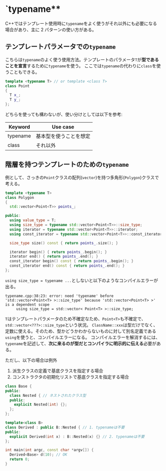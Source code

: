 # `typename\*\*

C++ではテンプレート使用時に`typename`をよく使うがそれ以外にも必要になる場合があり、主に 2 パターンの使い方がある。

## テンプレートパラメータでの`typename`

こちらは`typename`のよく使う使用方法。テンプレートのパラメータ`T`が**型であることを宣言**するために`typename`を使う。
ここでは`typename`の代わりに`class`を使うこともできる。

```c++
template <typename T> // or template <class T>
class Point
{
  T x_;
  T y_;
};
```

どちらを使っても構わないが、使い分けとしては以下を参考:

| Keyword  | Use case               |
| -------- | ---------------------- |
| typename | 基本型を使うことを想定 |
| class    | それ以外               |

## 階層を持つテンプレートのための`typename`

例として、さっきの`Point`クラスの配列(`vector`)を持つ多角形(`Polygon`)クラスで考える。

```c++
template <typename T>
class Polygon
{
  std::vector<Point<T>> points_;

public:
  using value_type = T;
  using size_type = typename std::vector<Point<T>>::size_type;
  using iterator = typename std::vector<Point<T>>::iterator;
  using const_iterator = typename std::vector<Point<T>>::const_iterator;

  size_type size() const { return points_.size(); }

  iterator begin() { return points_.begin(); }
  iterator end() { return points_.end(); }
  const_iterator begin() const { return points_.begin(); }
  const_iterator end() const { return points_.end(); }
};
```

`using size_type = typename ...`としないと以下のようなコンパイルエラーが出る。

```shell
typename.cpp:38:23: error: need 'typename' before 'std::vector<Point<T> >::size_type' because 'std::vector<Point<T> >' is a dependent scope
     using size_type = std::vector< Point<T> >::size_type;
```

`T`はテンプレートパラメータのため不確定なため、`Point<T>`も不確定で、`std::vector<???>::size_type`という状況。
`ClassName::xxx`は型だけでなく、定数に使える。そのため、型かどうかわからないものに対して別名定義である`using`を使うと、コンパイルエラーになる。
コンパイルエラーを解消するには、`typename`を記述して、**次に来るのが型だとコンパイラに明示的に伝える**必要がある。

ただし、以下の場合は例外

1. 派生クラスの定義で基底クラスを指定する場合
2. コンストラクタの初期化リストで基底クラスを指定する場合

```c++
class Base {
public:
  class Nested { // ネストされたクラス型
  public:
    explicit Nested(int) {};
  };
};

template<class B>
class Derived : public B::Nested { // 1. typenameは不要
public:
  explicit Derived(int x) : B::Nested(x) {} // 2. typenameは不要
};

int main(int argc, const char *argv[]) {
  Derived<Base> d(10); // OK
  return 0;
}
```
